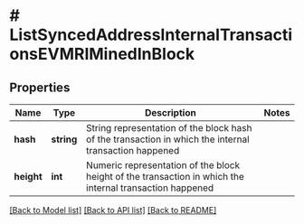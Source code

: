 # # ListSyncedAddressInternalTransactionsEVMRIMinedInBlock

## Properties

Name | Type | Description | Notes
------------ | ------------- | ------------- | -------------
**hash** | **string** | String representation of the block hash of the transaction in which the internal transaction happened |
**height** | **int** | Numeric representation of the block height of the transaction in which the internal transaction happened |

[[Back to Model list]](../../README.md#models) [[Back to API list]](../../README.md#endpoints) [[Back to README]](../../README.md)
